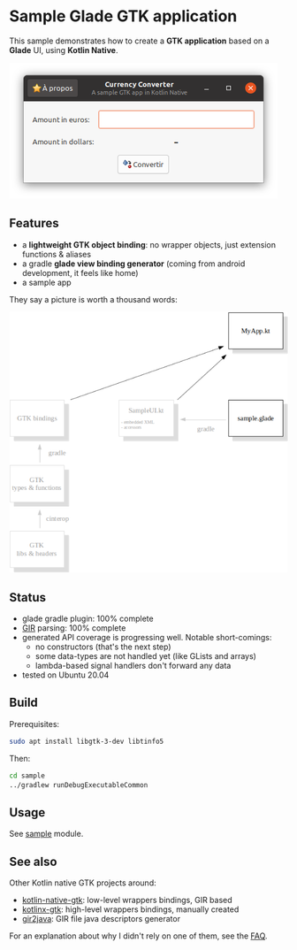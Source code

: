 # Sample Glade GTK application

This sample demonstrates how to create a **GTK application** based on a **Glade** UI, using **Kotlin Native**.

![Screenshot](doc/readme-screenshot.png)

## Features

* a **lightweight GTK object binding**: no wrapper objects, just extension functions & aliases
* a gradle **glade view binding generator** (coming from android development, it feels like home)
* a sample app

They say a picture is worth a thousand words:

![Generator](doc/readme-generator.png)

## Status

* glade gradle plugin: 100% complete
* [GIR](https://gi.readthedocs.io) parsing: 100% complete
* generated API coverage is progressing well. Notable short-comings:
  - no constructors (that's the next step)
  - some data-types are not handled yet (like GLists and arrays)
  - lambda-based signal handlers don't forward any data
* tested on Ubuntu 20.04

## Build

Prerequisites:

```bash
sudo apt install libgtk-3-dev libtinfo5
```

Then:

```bash
cd sample
../gradlew runDebugExecutableCommon
```

## Usage

See [sample](sample/src/commonMain/kotlin/org/mrlem/gtk/sample) module.

## See also

Other Kotlin native GTK projects around:
* [kotlin-native-gtk](https://github.com/kropp/kotlin-native-gtk): low-level wrappers bindings, GIR based
* [kotlinx-gtk](https://github.com/Doomsdayrs/kotlinx-gtk): high-level wrappers bindings, manually created
* [gir2java](https://github.com/gstreamer-java/gir2java): GIR file java descriptors generator

For an explanation about why I didn't rely on one of them, see the [FAQ](FAQ.md).
